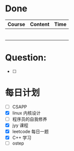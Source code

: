 # Done
| Course | Content | Time |
| ------ | ------- | ---- |
|        |         |      |
|        |         |      |
|        |         |      |
|        |         |      |
|        |         |      |
|        |         |      |

# Question:
- [ ]  

# 每日计划

- [ ] CSAPP
- [x] linux 内核设计
- [ ] 程序员的自我修养
- [x] jyy 课程
- [x] leetcode 每日一题
- [x] C++ 学习
- [ ] ostep